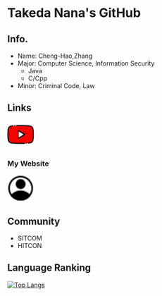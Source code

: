 # Takeda Nana's GitHub
## Info.
- Name: Cheng-Hao,Zhang
- Major: Computer Science, Information Security
  -  Java
  -  C/Cpp
- Minor: Criminal Code, Law
## Links
<a href=https://www.youtube.com/c/tw-takedanana><img src="youtube.png" width="60" height="60"></a><br>

### My Website
<a href=https://windware1203.github.io/takeda.github.io/><img src="account.png" width="60" height="60"></a>

## Community
- SITCOM
- HITCON

## Language Ranking
[![Top Langs](https://github-readme-stats.vercel.app/api/top-langs/?username=windware1203&layout=compact&theme=calm)](https://github.com/windware1203/github-readme-stats)
